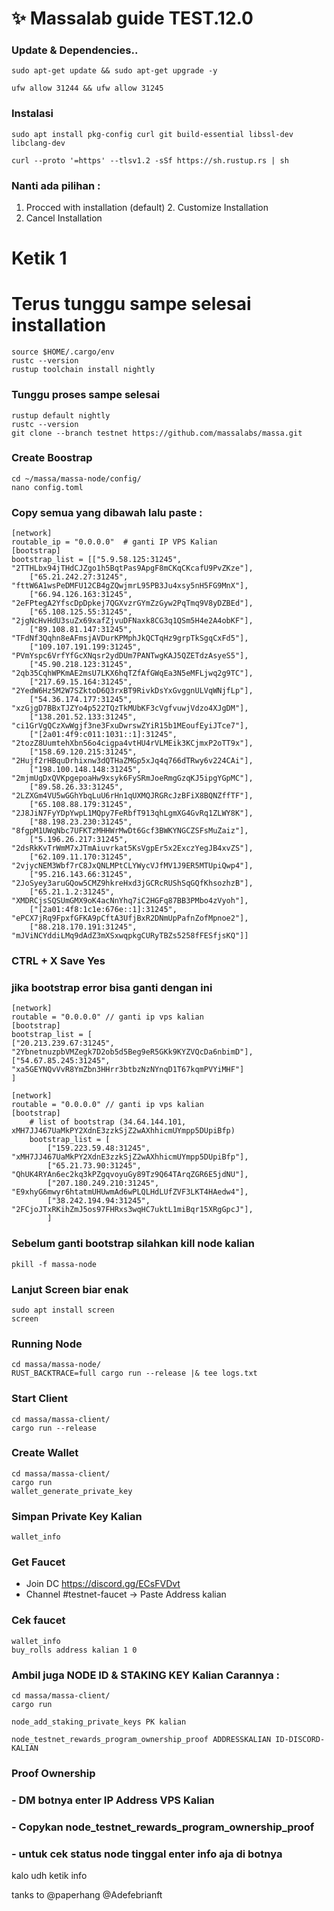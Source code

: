 

# ✨ Massalab guide TEST.12.0

### Update & Dependencies..
```
sudo apt-get update && sudo apt-get upgrade -y

ufw allow 31244 && ufw allow 31245
```

### Instalasi
```
sudo apt install pkg-config curl git build-essential libssl-dev libclang-dev
```
```
curl --proto '=https' --tlsv1.2 -sSf https://sh.rustup.rs | sh
```
### Nanti ada pilihan : 
1. Procced with installation  (default)    2. Customize Installation
3. Cancel Installation
# Ketik 1
# Terus tunggu sampe selesai installation

```
source $HOME/.cargo/env
rustc --version
rustup toolchain install nightly
```
### Tunggu proses sampe selesai
```
rustup default nightly
rustc --version
git clone --branch testnet https://github.com/massalabs/massa.git
```
### Create Boostrap
```
cd ~/massa/massa-node/config/
nano config.toml
```
### Copy semua yang dibawah lalu paste :
```
[network]
routable_ip = "0.0.0.0"  # ganti IP VPS Kalian
[bootstrap]
bootstrap_list = [["5.9.58.125:31245", "2TTHLbx94jTHdCJZgo1h5BqtPas9ApgF8mCKqCKcafU9PvZKze"],
    ["65.21.242.27:31245", "fttW6A1wsPeDMFU12CB4gZQwjmrL95PB3Ju4xsy5nH5FG9MnX"],
    ["66.94.126.163:31245", "2eFPtegA2YfscDpDpkej7QGXvzrGYmZzGyw2PqTmq9V8yDZBEd"],
    ["65.108.125.55:31245", "2jgNcHvHdU3suZx69xafZjvuDFNaxk8CG3q1QSm5H4e2A4obKF"],
    ["89.108.81.147:31245", "TFdNf3Qqhn8eAFmsjAVDurKPMphJkQCTqHz9grpTkSgqCxFd5"],
    ["109.107.191.199:31245", "PVmYspc6VrfYfGcXNqsr2ydDUm7PANTwgKAJ5QZETdzAsyeS5"],
    ["45.90.218.123:31245", "2qb35CqhWPKmAE2msU7LKX6hqTZfAfGWqEa3N5eMFLjwq2g9TC"],
    ["217.69.15.164:31245", "2YedW6Hz5M2W7SZktoD6Q3rxBT9RivkDsYxGvggnULVqWNjfLp"],
    ["54.36.174.177:31245", "xzGjgD7BBxTJZYo4p522TQzTkMUbKF3cVgfvuwjVdzo4XJgDM"],
    ["138.201.52.133:31245", "ci1GrVgQCzXwWgjf3ne3FxuDwrswZYiR15b1MEoufEyiJTce7"],
    ["[2a01:4f9:c011:1031::1]:31245", "2tozZ8UumtehXbn56o4cigpa4vtHU4rVLMEik3KCjmxP2oTT9x"],
    ["158.69.120.215:31245", "2Hujf2rHBquDrhixnw3dQTHaZMGp5xJq4q766dTRwy6v224CAi"],
    ["198.100.148.148:31245", "2mjmUgDxQVKpgepoaHw9xsyk6FySRmJoeRmgGzqKJ5ipgYGpMC"],
    ["89.58.26.33:31245", "2LZXGm4VU5wGGhYbqLuU6rHn1qUXMQJRGRcJzBFiX8BQNZffTF"],
    ["65.108.88.179:31245", "2J8JiN7FyYDpYwpL1MQpy7FeRbfT913qhLgmXG4GvRq1ZLWY8K"],
    ["88.198.23.230:31245", "8fgpM1UWqNbc7UFKTzMHHWrMwDt6Gcf3BWKYNGCZSFsMuZaiz"],
    ["5.196.26.217:31245", "2dsRkKvTrWmM7xJTmAiuvrkat5KsVgpEr5x2ExczYegJB4xvZS"],
    ["62.109.11.170:31245", "2vjycNEM3Wbf7rC8JxQNLMPtCLYWycVJfMV1J9ER5MTUpiQwp4"],
    ["95.216.143.66:31245", "2JoSyey3aruGQow5CMZ9hkreHxd3jGCRcRUShSqGQfKhsozhzB"],
    ["65.21.1.2:31245", "XMDRCjsSQSUmGMX9oK4acNnYhq7iC2HGFq87BB3PMbo4zVyoh"],
    ["[2a01:4f8:1c1e:676e::1]:31245", "ePCX7jRq9FpxfGFKA9pCftA3UfjBxR2DNmUpPafnZofMpnoe2"],
    ["88.218.170.191:31245", "mJViNCYddiLMq9dAdZ3mXSxwqpkgCURyTBZs5258fFESfjsKQ"]]

```
### CTRL + X Save Yes

### jika bootstrap error bisa ganti dengan ini
```
[network]
routable = "0.0.0.0" // ganti ip vps kalian
[bootstrap]
bootstrap_list = [
["20.213.239.67:31245", "2YbnetnuzpbVMZegk7D2ob5d5Beg9eR5GKk9KYZVQcDa6nbimD"],
["54.67.85.245:31245", "xa5GEYNQvVvR8YmZbn3HHrr3btbzNzNYnqD1T67kqmPVYiMHF"]
]
```
```
[network]
routable = "0.0.0.0" // ganti ip vps kalian
[bootstrap]
    # list of bootstrap (34.64.144.101, xMH7JJ467UaMkPY2XdnE3zzkSjZ2wAXhhicmUYmpp5DUpiBfp)
    bootstrap_list = [
        ["159.223.59.48:31245", "xMH7JJ467UaMkPY2XdnE3zzkSjZ2wAXhhicmUYmpp5DUpiBfp"],
        ["65.21.73.90:31245", "QhUK4RYAn6ec2kq3kPZgqvoyuGy89Tz9Q64TArqZGR6E5jdNU"],
        ["207.180.249.210:31245", "E9xhyG6mwyr6htatmUHUwmAd6wPLQLHdLUfZVF3LKT4HAedw4"],
        ["38.242.194.94:31245", "2FCjoJTxRKihZmJ5os97FHRxs3wqHC7uktL1miBqr15XRgGpcJ"],
        ]
```

### Sebelum ganti bootstrap silahkan kill node kalian
```
pkill -f massa-node
```
### Lanjut Screen biar enak

```
sudo apt install screen
screen
```

### Running Node
```
cd massa/massa-node/
RUST_BACKTRACE=full cargo run --release |& tee logs.txt
```

### Start Client
```
cd massa/massa-client/
cargo run --release
```

### Create Wallet
```
cd massa/massa-client/
cargo run
wallet_generate_private_key
```

### Simpan Private Key Kalian
```
wallet_info
```

### Get Faucet
- Join DC https://discord.gg/ECsFVDvt
- Channel #testnet-faucet -> Paste Address kalian

### Cek faucet
```
wallet_info
buy_rolls address kalian 1 0 
```
### Ambil juga NODE ID & STAKING KEY Kalian Carannya :
```
cd massa/massa-client/
cargo run 
```
```
node_add_staking_private_keys PK kalian
```
```
node_testnet_rewards_program_ownership_proof ADDRESSKALIAN ID-DISCORD-KALIAN
```

### Proof Ownership
### - DM botnya enter IP Address VPS Kalian
### - Copykan node_testnet_rewards_program_ownership_proof 
### - untuk cek status node tinggal enter info aja di botnya

kalo udh ketik info

tanks to @paperhang @Adefebrianft